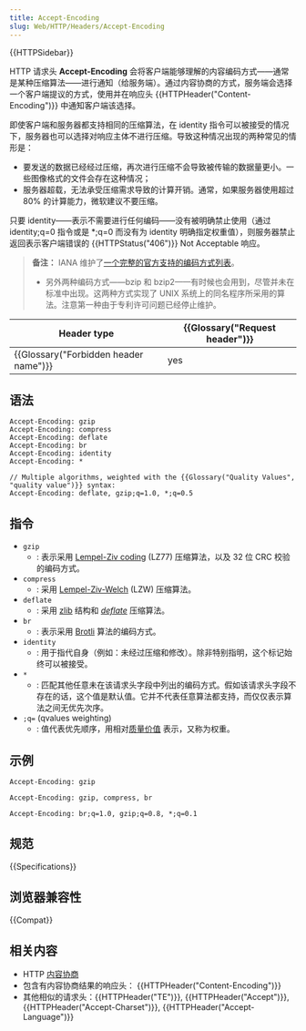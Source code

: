 ```yaml
---
title: Accept-Encoding
slug: Web/HTTP/Headers/Accept-Encoding
---
```


{{HTTPSidebar}}

HTTP 请求头 **Accept-Encoding** 会将客户端能够理解的内容编码方式——通常是某种压缩算法——进行通知（给服务端）。通过内容协商的方式，服务端会选择一个客户端提议的方式，使用并在响应头 {{HTTPHeader("Content-Encoding")}} 中通知客户端该选择。

即使客户端和服务器都支持相同的压缩算法，在 identity 指令可以被接受的情况下，服务器也可以选择对响应主体不进行压缩。导致这种情况出现的两种常见的情形是：

- 要发送的数据已经经过压缩，再次进行压缩不会导致被传输的数据量更小。一些图像格式的文件会存在这种情况；
- 服务器超载，无法承受压缩需求导致的计算开销。通常，如果服务器使用超过 80% 的计算能力，微软建议不要压缩。

只要 identity——表示不需要进行任何编码——没有被明确禁止使用（通过 identity;q=0 指令或是 \*;q=0 而没有为 identity 明确指定权重值），则服务器禁止返回表示客户端错误的 {{HTTPStatus("406")}} Not Acceptable 响应。

> **备注：** IANA 维护了[一个完整的官方支持的编码方式列表](http://www.iana.org/assignments/http-parameters/http-parameters.xml#http-parameters-1)。
>
> - 另外两种编码方式——bzip 和 bzip2——有时候也会用到，尽管并未在标准中出现。这两种方式实现了 UNIX 系统上的同名程序所采用的算法。注意第一种由于专利许可问题已经停止维护。

| Header type                           | {{Glossary("Request header")}} |
| ------------------------------------- | ------------------------------ |
| {{Glossary("Forbidden header name")}} | yes                            |

## 语法

```plain
Accept-Encoding: gzip
Accept-Encoding: compress
Accept-Encoding: deflate
Accept-Encoding: br
Accept-Encoding: identity
Accept-Encoding: *

// Multiple algorithms, weighted with the {{Glossary("Quality Values", "quality value")}} syntax:
Accept-Encoding: deflate, gzip;q=1.0, *;q=0.5
```

## 指令

- `gzip`
  - : 表示采用 [Lempel-Ziv coding](http://en.wikipedia.org/wiki/LZ77_and_LZ78#LZ77) (LZ77) 压缩算法，以及 32 位 CRC 校验的编码方式。
- `compress`
  - : 采用 [Lempel-Ziv-Welch](http://en.wikipedia.org/wiki/LZW) (LZW) 压缩算法。
- `deflate`
  - : 采用 [zlib](http://en.wikipedia.org/wiki/Zlib) 结构和 [_deflate_](http://en.wikipedia.org/wiki/DEFLATE) 压缩算法。
- `br`
  - : 表示采用 [Brotli](https://en.wikipedia.org/wiki/Brotli) 算法的编码方式。
- `identity`
  - : 用于指代自身（例如：未经过压缩和修改）。除非特别指明，这个标记始终可以被接受。
- `*`
  - : 匹配其他任意未在该请求头字段中列出的编码方式。假如该请求头字段不存在的话，这个值是默认值。它并不代表任意算法都支持，而仅仅表示算法之间无优先次序。
- `;q=` (qvalues weighting)
  - : 值代表优先顺序，用相对[质量价值](/zh-CN/docs/Glossary/Quality_values) 表示，又称为权重。

## 示例

```plain
Accept-Encoding: gzip

Accept-Encoding: gzip, compress, br

Accept-Encoding: br;q=1.0, gzip;q=0.8, *;q=0.1
```

## 规范

{{Specifications}}

## 浏览器兼容性

{{Compat}}

## 相关内容

- HTTP [内容协商](/zh-CN/docs/Web/HTTP/Content_negotiation)
- 包含有内容协商结果的响应头： {{HTTPHeader("Content-Encoding")}}
- 其他相似的请求头：{{HTTPHeader("TE")}}, {{HTTPHeader("Accept")}}, {{HTTPHeader("Accept-Charset")}}, {{HTTPHeader("Accept-Language")}}
